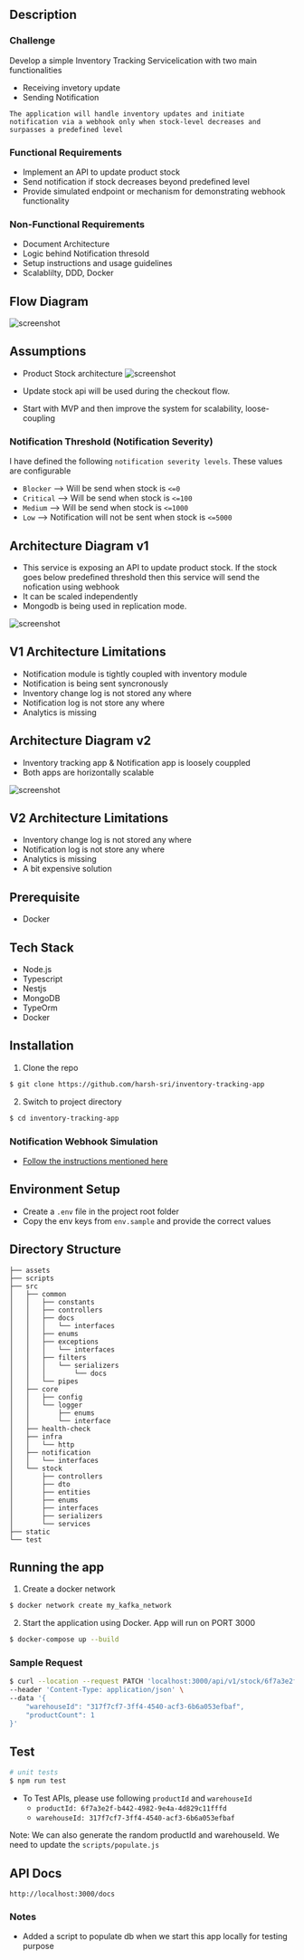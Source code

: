 ## Description

### Challenge

Develop a simple Inventory Tracking Servicelication with two main functionalities

- Receiving invetory update
- Sending Notification

`The application will handle inventory updates and initiate notification via a webhook only when stock-level decreases and surpasses a predefined level`

### Functional Requirements

- Implement an API to update product stock
- Send notification if stock decreases beyond predefined level
- Provide simulated endpoint or mechanism for demonstrating webhook functionality

### Non-Functional Requirements

- Document Architecture
- Logic behind Notification thresold
- Setup instructions and usage guidelines
- Scalablilty, DDD, Docker

## Flow Diagram

![screenshot](assets/general_flow.png)

## Assumptions

- Product Stock architecture
  ![screenshot](assets/product-stock-architecture.png)

- Update stock api will be used during the checkout flow.
- Start with MVP and then improve the system for scalability, loose-coupling

### Notification Threshold (Notification Severity)

I have defined the following `notification severity levels`. These values are configurable

- `Blocker` --> Will be send when stock is `<=0`
- `Critical` --> Will be send when stock is `<=100`
- `Medium` --> Will be send when stock is `<=1000`
- `Low` --> Notification will not be sent when stock is `<=5000`

## Architecture Diagram v1

- This service is exposing an API to update product stock. If the stock goes below predefined threshold then this service will send the nofication using webhook
- It can be scaled independently
- Mongodb is being used in replication mode.

![screenshot](assets/v1-architecture.png)

## V1 Architecture Limitations

- Notification module is tightly coupled with inventory module
- Notification is being sent syncronously
- Inventory change log is not stored any where
- Notification log is not store any where
- Analytics is missing

## Architecture Diagram v2

- Inventory tracking app & Notification app is loosely couppled
- Both apps are horizontally scalable

![screenshot](assets/v2-architecture.png)

## V2 Architecture Limitations

- Inventory change log is not stored any where
- Notification log is not store any where
- Analytics is missing
- A bit expensive solution

## Prerequisite

- Docker

## Tech Stack

- Node.js
- Typescript
- Nestjs
- MongoDB
- TypeOrm
- Docker

## Installation

1. Clone the repo

```bash
$ git clone https://github.com/harsh-sri/inventory-tracking-app
```

2. Switch to project directory

```bash
$ cd inventory-tracking-app
```

### Notification Webhook Simulation

- [Follow the instructions mentioned here](https://learning.postman.com/docs/designing-and-developing-your-api/mocking-data/setting-up-mock/#creating-mock-servers)

## Environment Setup

- Create a `.env` file in the project root folder
- Copy the env keys from `env.sample` and provide the correct values

## Directory Structure

```
├── assets
├── scripts
├── src
│   ├── common
│   │   ├── constants
│   │   ├── controllers
│   │   ├── docs
│   │   │   └── interfaces
│   │   ├── enums
│   │   ├── exceptions
│   │   │   └── interfaces
│   │   ├── filters
│   │   │   └── serializers
│   │   │       └── docs
│   │   └── pipes
│   ├── core
│   │   ├── config
│   │   └── logger
│   │       ├── enums
│   │       └── interface
│   ├── health-check
│   ├── infra
│   │   └── http
│   ├── notification
│   │   └── interfaces
│   └── stock
│       ├── controllers
│       ├── dto
│       ├── entities
│       ├── enums
│       ├── interfaces
│       ├── serializers
│       └── services
├── static
└── test
```

## Running the app

1. Create a docker network

```bash
$ docker network create my_kafka_network
```

2. Start the application using Docker. App will run on PORT 3000

```bash
$ docker-compose up --build
```

### Sample Request

```bash
$ curl --location --request PATCH 'localhost:3000/api/v1/stock/6f7a3e2f-b442-4982-9e4a-4d829c11fffd' \
--header 'Content-Type: application/json' \
--data '{
    "warehouseId": "317f7cf7-3ff4-4540-acf3-6b6a053efbaf",
    "productCount": 1
}'
```

## Test

```bash
# unit tests
$ npm run test
```

- To Test APIs, please use following `productId` and `warehouseId`
  - `productId: 6f7a3e2f-b442-4982-9e4a-4d829c11fffd`
  - `warehouseId: 317f7cf7-3ff4-4540-acf3-6b6a053efbaf`

Note: We can also generate the random productId and warehouseId. We need to update the `scripts/populate.js`

## API Docs

```
http://localhost:3000/docs
```

### Notes

- Added a script to populate db when we start this app locally for testing purpose
